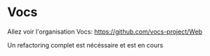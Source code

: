 # Vocs

Allez voir l'organisation Vocs: https://github.com/vocs-project/Web

Un refactoring complet est nécéssaire et est en cours
